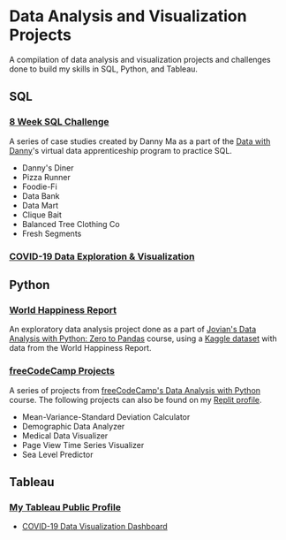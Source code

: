 # Data Analysis and Visualization Projects

A compilation of data analysis and visualization projects and challenges done to build my skills in SQL, Python, and Tableau.

## SQL
### [8 Week SQL Challenge](https://github.com/ajchen97/data-analysis-and-visualization-projects/tree/main/8-week-sql-challenge)
A series of case studies created by Danny Ma as a part of the [Data with Danny](https://www.datawithdanny.com/)'s virtual data apprenticeship program to practice SQL. 
- Danny's Diner
- Pizza Runner
- Foodie-Fi
- Data Bank
- Data Mart
- Clique Bait
- Balanced Tree Clothing Co
- Fresh Segments 

### [COVID-19 Data Exploration & Visualization](https://github.com/ajchen97/data-analysis-and-visualization-projects/tree/main/covid-data-project)


## Python
### [World Happiness Report](https://github.com/ajchen97/data-analysis-and-visualization-projects/tree/main/world-happiness-report)
An exploratory data analysis project done as a part of [Jovian's Data Analysis with Python: Zero to Pandas](https://jovian.com/learn/data-analysis-with-python-zero-to-pandas) course, using a [Kaggle dataset](https://www.kaggle.com/datasets/mathurinache/world-happiness-report) with data from the World Happiness Report.

### [freeCodeCamp Projects](https://github.com/ajchen97/data-analysis-and-visualization-projects/tree/main/freecodecamp-projects)
A series of projects from [freeCodeCamp's Data Analysis with Python](https://www.freecodecamp.org/learn/data-analysis-with-python/) course. The following projects can also be found on my [Replit profile](https://replit.com/@ajchen97).
- Mean-Variance-Standard Deviation Calculator
- Demographic Data Analyzer
- Medical Data Visualizer
- Page View Time Series Visualizer
- Sea Level Predictor

## Tableau
### [My Tableau Public Profile](https://public.tableau.com/app/profile/amandachen)
- [COVID-19 Data Visualization Dashboard](https://public.tableau.com/app/profile/amandachen/viz/COVID-19ProjectDashboard_16921382026580/Dashboard1)
